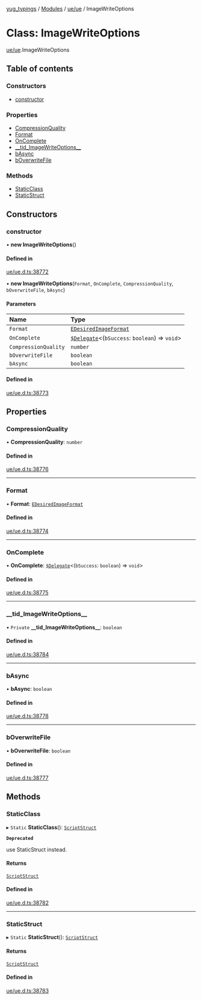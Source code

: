 [yug_typings](../README.md) / [Modules](../modules.md) / [ue/ue](../modules/ue_ue.md) / ImageWriteOptions

# Class: ImageWriteOptions

[ue/ue](../modules/ue_ue.md).ImageWriteOptions

## Table of contents

### Constructors

- [constructor](ue_ue.ImageWriteOptions.md#constructor)

### Properties

- [CompressionQuality](ue_ue.ImageWriteOptions.md#compressionquality)
- [Format](ue_ue.ImageWriteOptions.md#format)
- [OnComplete](ue_ue.ImageWriteOptions.md#oncomplete)
- [\_\_tid\_ImageWriteOptions\_\_](ue_ue.ImageWriteOptions.md#__tid_imagewriteoptions__)
- [bAsync](ue_ue.ImageWriteOptions.md#basync)
- [bOverwriteFile](ue_ue.ImageWriteOptions.md#boverwritefile)

### Methods

- [StaticClass](ue_ue.ImageWriteOptions.md#staticclass)
- [StaticStruct](ue_ue.ImageWriteOptions.md#staticstruct)

## Constructors

### constructor

• **new ImageWriteOptions**()

#### Defined in

[ue/ue.d.ts:38772](https://github.com/YugMetaverse/yug_typings/blob/25cad34/ue/ue.d.ts#L38772)

• **new ImageWriteOptions**(`Format`, `OnComplete`, `CompressionQuality`, `bOverwriteFile`, `bAsync`)

#### Parameters

| Name | Type |
| :------ | :------ |
| `Format` | [`EDesiredImageFormat`](../enums/ue_ue.EDesiredImageFormat.md) |
| `OnComplete` | [`$Delegate`](../interfaces/ue_puerts._Delegate.md)<(`bSuccess`: `boolean`) => `void`\> |
| `CompressionQuality` | `number` |
| `bOverwriteFile` | `boolean` |
| `bAsync` | `boolean` |

#### Defined in

[ue/ue.d.ts:38773](https://github.com/YugMetaverse/yug_typings/blob/25cad34/ue/ue.d.ts#L38773)

## Properties

### CompressionQuality

• **CompressionQuality**: `number`

#### Defined in

[ue/ue.d.ts:38776](https://github.com/YugMetaverse/yug_typings/blob/25cad34/ue/ue.d.ts#L38776)

___

### Format

• **Format**: [`EDesiredImageFormat`](../enums/ue_ue.EDesiredImageFormat.md)

#### Defined in

[ue/ue.d.ts:38774](https://github.com/YugMetaverse/yug_typings/blob/25cad34/ue/ue.d.ts#L38774)

___

### OnComplete

• **OnComplete**: [`$Delegate`](../interfaces/ue_puerts._Delegate.md)<(`bSuccess`: `boolean`) => `void`\>

#### Defined in

[ue/ue.d.ts:38775](https://github.com/YugMetaverse/yug_typings/blob/25cad34/ue/ue.d.ts#L38775)

___

### \_\_tid\_ImageWriteOptions\_\_

• `Private` **\_\_tid\_ImageWriteOptions\_\_**: `boolean`

#### Defined in

[ue/ue.d.ts:38784](https://github.com/YugMetaverse/yug_typings/blob/25cad34/ue/ue.d.ts#L38784)

___

### bAsync

• **bAsync**: `boolean`

#### Defined in

[ue/ue.d.ts:38778](https://github.com/YugMetaverse/yug_typings/blob/25cad34/ue/ue.d.ts#L38778)

___

### bOverwriteFile

• **bOverwriteFile**: `boolean`

#### Defined in

[ue/ue.d.ts:38777](https://github.com/YugMetaverse/yug_typings/blob/25cad34/ue/ue.d.ts#L38777)

## Methods

### StaticClass

▸ `Static` **StaticClass**(): [`ScriptStruct`](ue_ue.ScriptStruct.md)

**`Deprecated`**

use StaticStruct instead.

#### Returns

[`ScriptStruct`](ue_ue.ScriptStruct.md)

#### Defined in

[ue/ue.d.ts:38782](https://github.com/YugMetaverse/yug_typings/blob/25cad34/ue/ue.d.ts#L38782)

___

### StaticStruct

▸ `Static` **StaticStruct**(): [`ScriptStruct`](ue_ue.ScriptStruct.md)

#### Returns

[`ScriptStruct`](ue_ue.ScriptStruct.md)

#### Defined in

[ue/ue.d.ts:38783](https://github.com/YugMetaverse/yug_typings/blob/25cad34/ue/ue.d.ts#L38783)
